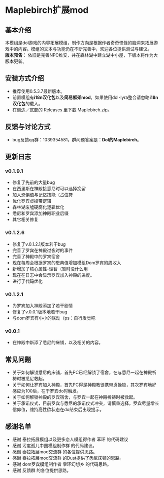 # Maplebirch扩展mod

## 基本介绍
本模组是dol游戏的内容拓展模组，制作方向是根据作者奇奇怪怪的脑洞来拓展游戏中的内容。模组的文本与功能仍在不断完善中，欢迎各位提供测试与建议。<br>
**版本预告：** 依旧是完善NPC维安，并在森林湖中建立湖中小屋，下版本将作为大版本更新。
## 安装方式介绍
+ 推荐使用0.5.3.7最新版本。<br>
+ 前置模组有**i18n汉化包**以及**简易框架mod**，如果使用dol-lyra整合请忽略**i18n汉化包**的载入。<br>
+ 在侧边／底部的 Releases 里下载 Maplebirch.zip。
## 反馈与讨论方式
+ bug反馈qq群：1039354581，群问题答案是：**Dol的Maplebirch**。
## 更新日志
### v0.1.9.1
+ 修复了先前的大量bug
+ 在西里斯在神殿接悉尼时可以选择挽留
+ 加入恐惧值与记忆技能（占位符
+ 优化罗宾贞操带逻辑
+ 森林湖废墟硬腐化逻辑优化
+ 悉尼和罗宾添加神殿职业后缀
+ 其它相关修复
### v0.1.2.6
+ 修复了v.0.1.2.1版本若干bug
+ 完善了罗宾在神殿过夜时的事件
+ 完善了神殿中的罗宾宿舍
+ 现在每周会根据罗宾的恩典值增加模组Dom罗宾的周收入
+ 新增加了核心属性-理智（暂时没什么用
+ 现在在日志中会显示罗宾加入神殿的进度。
+ 进行了代码优化
### v0.1.2.1
+ 为罗宾加入神殿添加了若干剧情<br>
+ 修复了v.0.0.1版本地若干bug<br>
+ 与dom罗宾有小小的联动（ps：自行发觉吧<br>
### v0.0.1
+ 在神殿中新添了悉尼的床铺，以及相关的内容。
## 常见问题
+ 关于如何解锁悉尼的床铺，首先PC已经解锁了宿舍，在与悉尼一起在神殿祈祷时被悉尼救起。<br>
+ 关于如何让罗宾加入神殿，首先PC得是神殿教徒携带贞操锁，其次罗宾地好感应为100后，在于罗宾do时触发。<br>
+ 关于如何解锁神殿的罗宾宿舍，与罗宾一起在神殿祈祷时被救起。
+ 关于承诺仪式，目前罗宾与悉尼的承诺仪式冲突，请慎重选择。罗宾尽量增长信仰值，维持高性欲状态在do结束后出现提示。
## 感谢名单
+ 感谢 泰拉拓展模组以及更多恋人模组得作者 苯环 的代码建议<br>
+ 感谢 污度孤儿中国模组制作群 的代码建议。<br>
+ 感谢 泰拉拓展mod交流群 的各位提供思路。<br>
+ 感谢 泰拉拓展mod交流群 的Dust提供了悉尼床铺的思路。<br>
+ 感谢 dom罗宾模组制作者 零环幻想乡 的代码思路。<br>
+ 感谢 反馈群 的各位提供思路。
